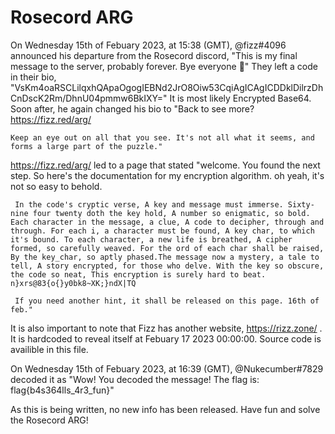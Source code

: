 # Rosecord ARG

On Wednesday 15th of Febuary 2023, at 15:38 (GMT), @fizz#4096 announced his departure from the Rosecord discord,
	"This is my final message to the server, probably forever.
	 Bye everyone 👋"
They left a code in their bio,
	"VsKm4oaRSCLilqxhQApaOgogIEBNd2JrO8Oiw53CqiAgICAgICDDklDilrzDhCnDscK2Rm/DhnU04pmmw6BkIXY="
It is most likely Encrypted Base64. Soon after, he again changed his bio to
	"Back to see more?  https://fizz.red/arg/
	
	Keep an eye out on all that you see. It's not all what it seems, and forms a large part of the puzzle."
https://fizz.red/arg/ led to a page that stated
	"welcome.
	 You found the next step. So here's the documentation for my encryption algorithm. oh yeah, it's not so easy to behold.
	 
	 In the code's cryptic verse, A key and message must immerse. Sixty-nine four twenty doth the key hold, A number so enigmatic, so bold. Each character in the message, a clue, A code to decipher, through and through. For each i, a character must be found, A key char, to which it's bound. To each character, a new life is breathed, A cipher formed, so carefully weaved. For the ord of each char shall be raised, By the key_char, so aptly phased.The message now a mystery, a tale to tell, A story encrypted, for those who delve. With the key so obscure, the code so neat, This encryption is surely hard to beat.
	n}xrs@83{o{}y0bk8~XK;}ndX|TQ

	 If you need another hint, it shall be released on this page. 16th of feb."

It is also important to note that Fizz has another website, https://rizz.zone/ . It is hardcoded to reveal itself at Febuary 17 2023 00:00:00. Source code is availible in this file.

On Wednesday 15th of Febuary 2023, at 16:39 (GMT), @Nukecumber#7829 decoded it as "Wow! You decoded the message! The flag is: flag{b4s364lls_4r3_fun}"

As this is being written, no new info has been released. Have fun and solve the Rosecord ARG!

